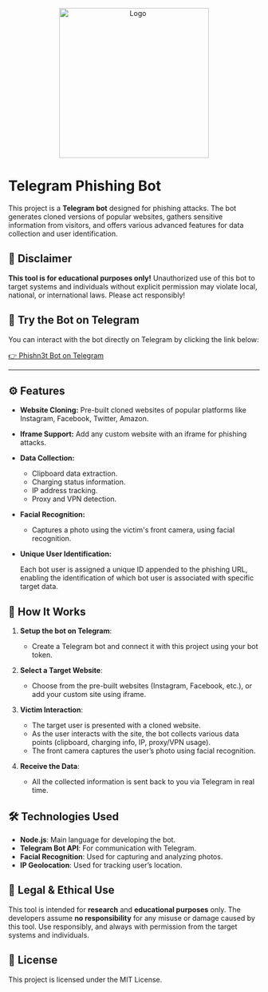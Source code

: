 <p align="center">
 <img src="https://github.com/user-attachments/assets/6f0428ca-7a6f-4a7a-bd73-ecf42c4866b2" alt="Logo" width="300" />
</p>

# Telegram Phishing Bot

This project is a **Telegram bot** designed for phishing attacks. The bot generates cloned versions of popular websites, gathers sensitive information from visitors, and offers various advanced features for data collection and user identification.

## 🚨 Disclaimer

**This tool is for educational purposes only!** Unauthorized use of this bot to target systems and individuals without explicit permission may violate local, national, or international laws. Please act responsibly!

## 🔗 Try the Bot on Telegram

You can interact with the bot directly on Telegram by clicking the link below:

[👉 Phishn3t Bot on Telegram](https://t.me/phishn3t_bot)

---

## ⚙️ Features

- **Website Cloning:** Pre-built cloned websites of popular platforms like Instagram, Facebook, Twitter, Amazon.
- **Iframe Support:** Add any custom website with an iframe for phishing attacks.
- **Data Collection:**
  - Clipboard data extraction.
  - Charging status information.
  - IP address tracking.
  - Proxy and VPN detection.
- **Facial Recognition:**
  - Captures a photo using the victim's front camera, using facial recognition.
- **Unique User Identification:**

  Each bot user is assigned a unique ID appended to the phishing URL, enabling the identification of which bot user is associated with specific target data.

## 🚀 How It Works

1. **Setup the bot on Telegram**:

   - Create a Telegram bot and connect it with this project using your bot token.

2. **Select a Target Website**:

   - Choose from the pre-built websites (Instagram, Facebook, etc.), or add your custom site using iframe.

3. **Victim Interaction**:

   - The target user is presented with a cloned website.
   - As the user interacts with the site, the bot collects various data points (clipboard, charging info, IP, proxy/VPN usage).
   - The front camera captures the user’s photo using facial recognition.

4. **Receive the Data**:
   - All the collected information is sent back to you via Telegram in real time.

## 🛠 Technologies Used

- **Node.js**: Main language for developing the bot.
- **Telegram Bot API**: For communication with Telegram.
- **Facial Recognition**: Used for capturing and analyzing photos.
- **IP Geolocation**: Used for tracking user’s location.

## 🚧 Legal & Ethical Use

This tool is intended for **research** and **educational purposes** only. The developers assume **no responsibility** for any misuse or damage caused by this tool. Use responsibly, and always with permission from the target systems and individuals.

## 📄 License

This project is licensed under the MIT License.
